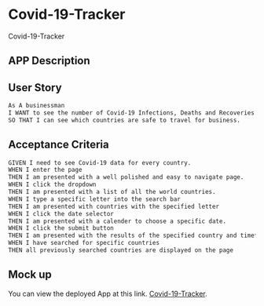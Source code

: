 # Covid-19-Tracker
Covid-19-Tracker

## APP Description


## User Story 


```md
As A businessman 
I WANT to see the number of Covid-19 Infections, Deaths and Recoveries
SO THAT I can see which countries are safe to travel for business.
```


## Acceptance Criteria 

```md
GIVEN I need to see Covid-19 data for every country.
WHEN I enter the page 
THEN I am presented with a well polished and easy to navigate page.
WHEN I click the dropdown 
THEN I am presented with a list of all the world countries.
WHEN I type a specific letter into the search bar 
THEN I am presented with countries with the specified letter
WHEN I click the date selector 
THEN I am presented with a calender to choose a specific date.
WHEN I click the submit button
THEN I am presented with the results of the specified country and timeframe.
WHEN I have searched for specific countries 
THEN all previously searched countries are displayed on the page
```

## Mock up

You can view the deployed App at this link. [Covid-19-Tracker](https://mm-salvodragotta.github.io/Covid-19-Tracker/).
